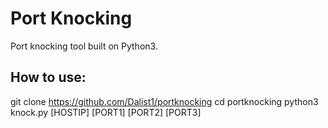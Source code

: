 # Port Knocking

Port knocking tool built on Python3.



## How to use:

git clone https://github.com/Dalist1/portknocking
cd portknocking
python3 knock.py [HOSTIP] [PORT1] [PORT2] [PORT3]





